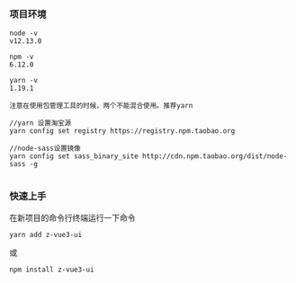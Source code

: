 ### 项目环境
```
node -v
v12.13.0

npm -v
6.12.0

yarn -v
1.19.1

注意在使用包管理工具的时候，两个不能混合使用。推荐yarn 

//yarn 设置淘宝源
yarn config set registry https://registry.npm.taobao.org

//node-sass设置镜像
yarn config set sass_binary_site http://cdn.npm.taobao.org/dist/node-sass -g


```

### 快速上手

在新项目的命令行终端运行一下命令
```
yarn add z-vue3-ui
```

或
```
npm install z-vue3-ui
```
